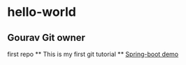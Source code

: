 # hello-world
## Gourav Git owner
first repo
** This is my first git tutorial **
[Spring-boot demo ](http://localhost:8080/)
